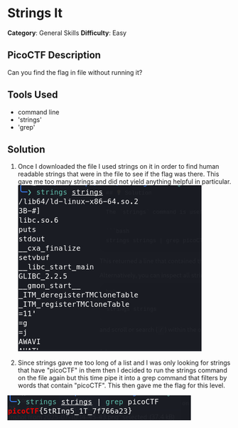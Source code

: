 # Strings It

**Category**: General Skills
**Difficulty**: Easy

## PicoCTF Description
Can you find the flag in file without running it?

## Tools Used
- command line
- 'strings'
- 'grep'

## Solution
1. Once I downloaded the file I used strings on it in order to find human readable
    strings that were in the file to see if the flag was there. This gave me too many
    strings and did not yield anything helpful in particular.
![Output](./stringscommand.png)


2. Since strings gave me too long of a list and I was only looking for strings that
    have "picoCTF" in them then I decided to run the strings command on the file again
    but this time pipe it into a grep command that filters by words that contain "picoCTF".
    This then gave me the flag for this level.
    
![Output](./stringsgrep.png)